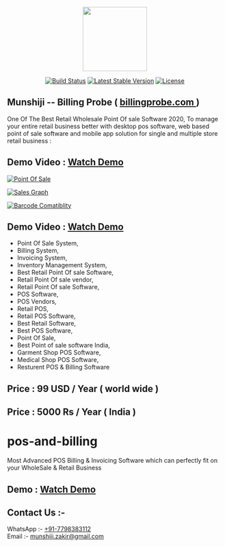 <p align="center"><a href="https://billingprobe.com/" ><img src="https://github.com/munshiji/pos-and-billing/raw/master/logo_-_Copy1.png" width="150"> </a></p>

<p align="center">
<a href="#"><img src="https://travis-ci.org/laravel/framework.svg" alt="Build Status"></a>
<!--<a href="#"><img src="https://poser.pugx.org/laravel/framework/d/total.svg" alt="Total Bills"></a>-->
<a href="#"><img src="https://poser.pugx.org/laravel/framework/v/stable.svg" alt="Latest Stable Version"></a>
<a href="#"><img src="https://poser.pugx.org/laravel/framework/license.svg" alt="License"></a>
</p>

## Munshiji  -- Billing Probe ( <a href="https://billingprobe.com/" > billingprobe.com </a> )

One Of The Best Retail Wholesale Point Of sale Software 2020, To manage your entire retail business better with desktop pos software, web based point of sale software and mobile app solution for single and multiple store retail business :

## Demo Video : <a href="https://youtu.be/xir6z1Fl8ag" target="_blank">Watch Demo</a>

<a href="https://youtu.be/xir6z1Fl8ag"><img src="https://github.com/munshiji/pos-billing-and-invoicing-software/blob/master/assets/pos-software-gst-enabled--500x500.png?raw=true" alt="Point Of Sale"></a>

<a href="https://youtu.be/xir6z1Fl8ag"><img src="https://github.com/munshiji/pos-billing-and-invoicing-software/blob/master/assets/SaleGraph.png?raw=true" alt="Sales Graph"></a>

<a href="https://youtu.be/xir6z1Fl8ag"><img src="https://github.com/munshiji/pos-billing-and-invoicing-software/blob/master/assets/2019-05-19_22-48-12.png?raw=true" alt="Barcode Comatiblity"></a>


## Demo Video : <a href="https://youtu.be/xir6z1Fl8ag" target="_blank">Watch Demo</a>

- Point Of Sale System,
- Billing System,
- Invoicing System,
- Inventory Management System, 
- Best Retail Point Of sale Software, 
- Retail Point Of sale vendor, 
- Retail Point Of sale Software, 
- POS Software, 
- POS Vendors, 
- Retail POS, 
- Retail POS Software, 
- Best Retail Software, 
- Best POS Software, 
- Point Of Sale, 
- Best Point of sale software India,
- Garment Shop POS Software,
- Medical Shop POS Software,
- Resturent POS & Billing Software

## Price : 99 USD / Year ( world wide )
## Price : 5000 Rs / Year ( India )

# pos-and-billing
Most Advanced POS Billing & Invoicing Software which can perfectly fit on your WholeSale &amp; Retail Business



## Demo : <a href="https://youtu.be/xir6z1Fl8ag" target="_blank">Watch Demo</a>



## Contact Us :- 

WhatsApp :- <a href="https://web.whatsapp.com/send?phone=917798383112" target="_blank" >+91-7798383112</a>
<br>
Email :- <a href="mailto:munshiji.zakir@gmail.com" target="_blank" >munshiji.zakir@gmail.com</a> 
